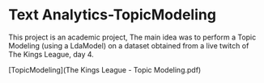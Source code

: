 # Text Analytics-TopicModeling
This project is an academic project, The main idea was to perform a Topic Modeling (using a LdaModel) on a dataset obtained from a live twitch of The Kings League, day 4. 

[TopicModeling](The Kings League - Topic Modeling.pdf)
